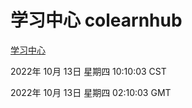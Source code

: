 # 学习中心 colearnhub
[学习中心](http://27.19.33.125:56308/colearnhub/)

2022年 10月 13日 星期四 10:10:03 CST

2022年 10月 13日 星期四 02:10:03 GMT
